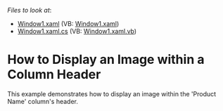 <!-- default file list -->
*Files to look at*:

* [Window1.xaml](./CS/DXGrid_DisplayHeaderImage/Window1.xaml) (VB: [Window1.xaml](./VB/DXGrid_DisplayHeaderImage/Window1.xaml))
* [Window1.xaml.cs](./CS/DXGrid_DisplayHeaderImage/Window1.xaml.cs) (VB: [Window1.xaml.vb](./VB/DXGrid_DisplayHeaderImage/Window1.xaml.vb))
<!-- default file list end -->
# How to Display an Image within a Column Header


<p>This example demonstrates how to display an image within the 'Product Name' column's header.</p>

<br/>


